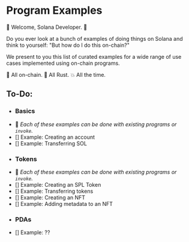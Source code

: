 # Program Examples

:space_invader: Welcome, Solana Developer. :space_invader:   
   
Do you ever look at a bunch of examples of doing things on Solana and think to yourself: "But how do I do this on-chain?"   
   
We present to you this list of curated examples for a wide range of use cases implemented using on-chain programs.   
   
:link: All on-chain. :crab: All Rust. :boom: All the time. 

## To-Do:
- ### Basics
- :flashlight: *Each of these examples can be done with existing programs or `invoke`.*
- [] Example: Creating an account
- [] Example: Transferring SOL
- ### Tokens
- :flashlight: *Each of these examples can be done with existing programs or `invoke`.*
- [] Example: Creating an SPL Token
- [] Example: Transferring tokens
- [] Example: Creating an NFT
- [] Example: Adding metadata to an NFT
- ### PDAs
- [] Example: ??
